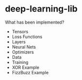 # deep-learning-lib

What has been implemented?

- Tensors
- Loss Functions
- Layers
- Neural Nets
- Optimizers
- Data
- Training
- XOR Example
- FizzBuzz Example
